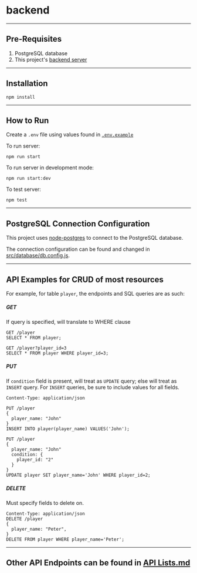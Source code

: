 # backend
---
## Pre-Requisites

1. PostgreSQL database
2. This project's [backend server](https://github.com/9cents/backend)

---
## Installation

`npm install`

---
## How to Run

Create a `.env` file using values found in [`.env.example`](#environment-variables-explained-env-file)

To run server:

`npm run start`

To run server in development mode:

`npm run start:dev`

To test server:

`npm test`

---
<!-- ## Environment Variables Explained (`.env` file)

| Variable   | Description                            |
| ---------- | -------------------------------------- |
| PORT       | Port number of server                  |
| PGHOST     | Name of host of PgSQL server           |
| PGUSER     | User name to connect to PgSQL server   |
| PGPASSWORD | Password to connect to PgSQL server    |
| PGDATABASE | PgSQL server database name             |
| PGPORT     | Port number to connect to PgSQL server |

--- -->
## PostgreSQL Connection Configuration

This project uses [node-postgres](https://node-postgres.com) to connect to the PostgreSQL database.

The connection configuration can be found and changed in [src/database/db.config.js](src/database/db.config.js).

---
## API Examples for CRUD of most resources

For example, for table `player`, the endpoints and SQL queries are as such:

##### GET
If query is specified, will translate to WHERE clause
```
GET /player
SELECT * FROM player;

GET /player?player_id=3
SELECT * FROM player WHERE player_id=3;
```

##### PUT
If `condition` field is present, will treat as `UPDATE` query; else will treat as `INSERT` query. For `INSERT` queries, be sure to include values for all fields.
```
Content-Type: application/json

PUT /player
{
  player_name: "John"
}
INSERT INTO player(player_name) VALUES('John');

PUT /player
{
  player_name: "John"
  condition: {
    player_id: "2"
  }
}
UPDATE player SET player_name='John' WHERE player_id=2;
```

##### DELETE
Must specify fields to delete on.
```
Content-Type: application/json
DELETE /player
{
  player_name: "Peter",
}
DELETE FROM player WHERE player_name='Peter';
```
---
## Other API Endpoints can be found in [API Lists.md](API%20Lists.md) 
